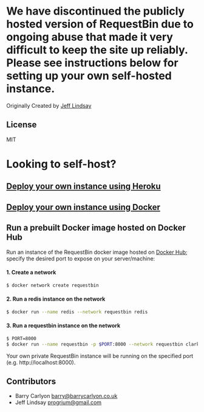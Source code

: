 # We have discontinued the publicly hosted version of RequestBin due to ongoing abuse that made it very difficult to keep the site up reliably. Please see instructions below for setting up your own self-hosted instance.

Originally Created by [Jeff Lindsay](http://progrium.com)

License
-------
MIT


Looking to self-host?
=====================

## [Deploy your own instance using Heroku](https://github.com/Runscope/requestbin#deploy-your-own-instance-using-heroku)

## [Deploy your own instance using Docker](https://github.com/Runscope/requestbin#deploy-your-own-instance-using-docker)

## Run a prebuilt Docker image hosted on Docker Hub

Run an instance of the RequestBin docker image hosted on [Docker Hub](https://hub.docker.com/r/clarketm/requestbin/); specify the desired port to expose on your server/machine: 

#### 1. Create a network
```bash
$ docker network create requestbin
```

#### 2. Run a redis instance on the network
```bash
$ docker run --name redis --network requestbin redis
```

#### 3. Run a requestbin instance on the network
```bash
$ PORT=8000
$ docker run --name requestbin -p $PORT:8000 --network requestbin clarketm/requestbin
```

Your own private RequestBin instance will be running on the specified port (e.g. http://localhost:8000).


Contributors
------------
 * Barry Carlyon <barry@barrycarlyon.co.uk>
 * Jeff Lindsay <progrium@gmail.com>
